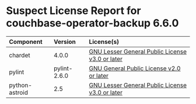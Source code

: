 
Suspect License Report for couchbase-operator-backup 6.6.0
==========================================================

|Component|Version|License(s)|
| :--- | :--- | :--- |
|chardet|4.0.0|[GNU Lesser General Public License v3.0 or later](../../license-data/bf913382-7596-42ad-8385-2f49fa655362.txt)|
|pylint|pylint-2.6.0|[GNU General Public License v2.0 or later](../../license-data/39692bc6-4d1c-4466-a02c-fa6f21170587.txt)|
|python-astroid|2.5|[GNU Lesser General Public License v3.0 or later](../../license-data/bf913382-7596-42ad-8385-2f49fa655362.txt)|
